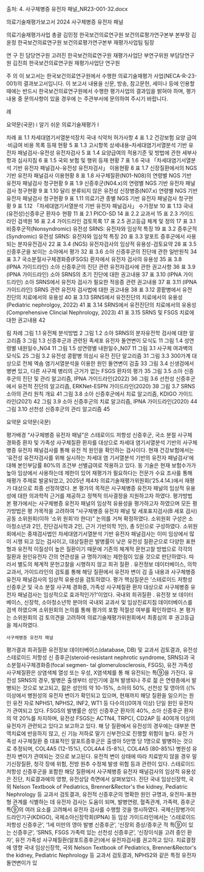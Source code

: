 출처: 4. 사구체병증 유전자 패널_NR23-001-32.docx

의료기술재평가보고서 2024
사구체병증 유전자 패널

의료기술재평가사업 총괄
김민정 한국보건의료연구원 보건의료평가연구본부 본부장
김윤정 한국보건의료연구원 보건의료평가연구본부 재평가사업팀 팀장

연 구 진
담당연구원
고려진 한국보건의료연구원 재평가사업단 부연구위원
부담당연구원
김진희 한국보건의료연구원 재평가사업단 연구원

주 의
이 보고서는 한국보건의료연구원에서 수행한 의료기술재평가 사업(NECA-R-23-001)의 결과보고서입니다.
이 보고서 내용을 신문, 방송, 참고문헌, 세미나 등에 인용할 때에는 반드시 한국보건의료연구원에서 수행한 평가사업의 결과임을 밝혀야 하며, 평가내용 중 문의사항이 있을 경우에 는 주관부서에 문의하여 주시기 바랍니다.

례

요약문(국문)	ⅰ
알기 쉬운 의료기술재평가	Ⅰ

차례
표 1.1 차세대염기서열분석장치 국내 식약처 허가사항	4
표 1.2 건강보험 요양 급여·비급여 비용 목록 등재 현황	5
표 1.3 고시항목 상세내용–차세대염기서열분석 기반 유전자 패널검사-유전성 유전자검사	5
표 1.4 요양급여의 적용기준 및 방법에 관한 세부사항과 심사지침	6
표 1.5 국외 보험 및 행위 등재 현황	7
표 1.6 국내 「차세대염기서열분석 기반 유전자 패널검사-유전성 유전자검사」 이용현황	8
표 1.7 신장질환에서의 NGS 기반 유전자 패널검사 이용현황	8
표 1.8 사구체질환(N01-N08)의 연령별 NGS 기반 유전자 패널검사 청구현황	9
표 1.9 신증후군(N04.x)의 연령별 NGS 기반 유전자 패널검사 청구현황	9
표 1.10 달리 분류되지 않은 유전성 신장병증(N07.x) 연령별 NGS 기반 유전자 패널검사 청구현황	9
표 1.11 의료기관 종별 NGS 기반 유전자 패널검사 청구현황	9
표 1.12 「차세대염기서열분석 기반 유전자 패널검사」 수가정보	10
표 1.13 국내 (유전성)신증후군 환자수 현황	11
표 2.1 PICO-SD	14
표 2.2 교과서	15
표 2.3 가이드라인 검색원	16
표 2.4 가이드라인 검토목록	17
표 2.5 권고등급 체계 및 정의	17
표 3.1 비증후군적(Nonsyndromic) 유전성 SRNS: 유전자와 임상적 특징	19
표 3.2 증후군적(Syndromic) 유전성 SRNS: 유전자와 임상적 특징	20
표 3.3 알포트 증후군에서 사용되는 분자유전검사	22
표 3.4 (NGS) 유전자검사의 임상적 유용성-검토요약	28
표 3.5 신증후군을 보이는 소아에서 평가	32
표 3.6 소아 신증후군의 진단에 관한 일반원칙	34
표 3.7 국소분절사구체경화증(FSGS) 환자에서 유전자 검사의 유용성	35
표 3.8 (IPNA 가이드라인) 소아 신증후군의 진단 관련 유전자검사에 관한 권고사항	36
표 3.9 (IPNA 가이드라인) 소아 SRNS의 초기 진단에 대한 권고내용	37
표 3.10 (IPNA 가이드라인) 소아 SRNS에서 유전자 검사가 필요한 적응증 관련 권고내용	37
표 3.11 (IPNA 가이드라인) SRNS 관련 유전자 검사법에 대한 권고내용	38
표 3.12 콩팥병에서 유전 진단의 치료에서의 유용성	40
표 3.13 SRNS에서 유전진단의 치료에서의 유용성(Pediatric nephrolgoy, 2022)	41
표 3.14 SRNS에서 유전진단의 치료에서의 유용성(Comprehensive Clincial Nephrology, 2023) 41 표 3.15 SRNS 및 FSGS 치료에 대한 권고내용	42

림 차례
그림 1.1 유전체 분석방법	2
그림 1.2 소아 SRNS의 분자유전학 검사에 대한 알고리즘	3
그림 1.3 신증후군과 관련된 족세포 유전자 돌연변이 모식도	11
그림 1.4 성연령별 내원일수_N04	11
그림 1.5 성연령별 내원일수_N07	11
그림 3.1 사구체 여과벽의 모식도	25
그림 3.2 유전성 콩팥병 의심시 유전 진단 알고리즘	31
그림 3.3 300가계 대상으로 전체 엑솜 염기서열분석을 이용한 원인 돌연변이 검출	33
그림 3.4 신생검에서 병변 있고, 다른 사구체 병리의 근거가 없는 FSGS 환자의 평가	35
그림 3.5 소아 신증후군의 진단 및 관리 알고리즘, IPNA 가이드라인(2022)	36
그림 3.6 선천성 신증후군에서 유전적 진단의 알고리즘, ERKNet-ESPN 가이드라인(2020) 38 그림 3.7 SRNS 소아의 관리 원칙 개요	41
그림 3.8 소아 신증후군에서 치료 알고리즘, KDIGO 가이드라인(2021)	42
그림 3.9 소아 신증후군의 치료 알고리즘, IPNA 가이드라인(2020)	44
그림 3.10 선천성 신증후군의 관리 알고리즘	45

요약문
요약문(국문)

평가배경
“사구체병증 유전자 패널”은 스테로이드 저항성 신증후군, 국소 분절 사구체 경화증 환자 및 가족성 사구체질환 환자를 대상으로 차세대 염기서열분석 기반의 사구체병증 유전자 패널검사를 통해 유전 적 원인을 확인하는 검사이다. 현재 건강보험에서는 ‘유전성 유전자검사를 위해 실시하는 차세대 염 기서열분석 기반의 유전자 패널검사’에 대해 본인부담률 80%의 조건부 선별급여로 적용하고 있다. 동 기술은 현재 보험수가가 높아 임상에서 사용하는데 제한이 있어 재평가가 필요하다는 전문가 수요 조사를 통해 재평가 주제로 발굴되었고, 2025년 제4차 의료기술재평가위원회(‘25.4.14.)에서 재평가 대상으로 최종 선정하였다.
본 평가의 목적은 사구체병증 유전자 패널의 임상적 유용성에 대한 의과학적 근거를 제공하고 정책적 의사결정을 지원하고자 하였다.
평가방법
본 평가에서는 사구체병증 유전자 패널의 임상적 유용성을 평가하고자 하였으며 모든 평가방법은 평 가목적을 고려하여 “사구체병증 유전자 패널 및 세포표지검사(B 세포 검사) 공동 소위원회(이하 ‘소위 원회’라 한다)” 논의를 거쳐 확정하였다. 소위원회 구성은 소아청소년과 2인, 진단검사학과 2인, 근거 기반의학 1인), 총 5인으로 구성하였다.
소위원회에서는 중재검사법인 차세대염기서열분석 기반 유전자 패널검사는 이미 임상에서 많이 시행 되고 있는 검사이고, 대상질환은 발병률이 낮은 유전성 질환군으로 다양한 표현형과 유전적 이질성이 높은 질환이기 때문에 기존의 체계적 문헌고찰 방법으로 각각의 질환과 원인유전자 간의 연관성을 규 명하기에는 제한점이 있을 것으로 판단하였다. 따라서 별도의 체계적 문헌고찰을 시행하지 않고 희귀 질환 ․ 유전정보 데이터베이스, 의학교과서, 가이드라인의 검토를 통해 해당 질환에서 유전자 변이 검 출 내용과 사구체병증 유전자 패널검사의 임상적 유용성을 검토하였다.
평가 핵심질문은 ‘스테로이드 저항성 신증후군 및 국소 분절 사구체 경화증, 가족성 사구체질환 환자 대상으로 사구체병증 유전자 패널검사는 임상적으로 효과적인가?’이었다. 국내외 희귀질환 ․ 유전정 보 데이터베이스, 신장학, 소아청소년학 분야의 국내외 교과서 및 임상진료지침 데이터베이스를 검색 하였으며 소위원회의 논의를 통해 평가의 포함 적절성 여부를 확인하였다. 본 평가는 소위원회의 검 토의견을 고려하여 의료기술재평가위원회에서 최종심의 후 권고등급을 제시하였다.

	사구체병증 유전자 패널

평가결과
희귀질환 유전정보 데이터베이스(database, DB) 및 교과서 검토결과, 유전성 스테로이드 저항성 신 증후군(steroid-resistant nephrotic syndrome, SRNS)과 국소분절사구체경화증(focal segmen- tal glomerulosclerosis, FSGS), 유전 가족성 사구체질환은 상염색체 열성 또는 우성, X염색체를 통 해 유전되는 특⑨을 가진다. 유전성 SRNS의 경우, 발병은 출생부터 성인기에 걸쳐 발생되나 주로 젊 은 연령층에서 발병되는 것으로 보고되고, 젊은 성인의 약 10-15%, 소아의 50%, 선천성 및 영아의 ((% 이상에서 병원성의 유전자 변이가 확인되고 있으며, 현재까지 해당 질환을 일으키는 원인 유전 자로 NPHS1, NPHS2, INF2, WT1 등 다수의((0여개 이상) 단일 원인 유전자가 관여되고 있다. FSGS의 발병률은 성인 신증후군 환자의 40%, 소아 신증후군 환자의 약 20%를 차지하며, 유전성 FSGS는 ACTN4, TRPC(, CD2AP 등 40여개 이상의 유전자가 관련되고 있다고 보고하고 있다. 해 당 질환에서 유전성의 경우에는 대부분 면역치료에 반응하지 않고, 신 기능 저하로 말기 신부전으로 진행할 위험이 높다. 유전 가족성 사구체질환 중 대표적인 알포트증후군은 출생아 5만명 당 1명으로 발병하는 것으로 추정되며, COL4A5 (12-15%), COL4A4 (5-8%), COL4A5 (80-85%) 병원성 유
전자 변이가 관여되는 것으로 보고된다. 유전적 변이 상태에 따라 치료받지 않을 경우 말기신장질환,
청각 장애 위험, 전방 원추 수정체 발생 위험 등과 관련이 있다.
스테로이드 저항성 신증후군을 포함한 해당 질환에서 사구체병증 유전자 패널검사의 임상적 유용성 은 진단, 치료결과에의 영향, 유전상담 측면에서 살펴보았다.
진단
국내 임상신장학, 국외 Nelson Textbook of Pediatrics, Brenner&Rector's the kidney, Pediatric Nephrology 등 교과서 검토결과, 유전적 신증후군의 명확한 원인 규명과, 유전자-표현형 관계를 식별하는 데 유전자 검사는 도움이 되며, 발병연령, 혈족관계, 가족력, 증후군 특⑨의 여러 요소를 고려해서 유전자 검사를 수행할 것을 명시하였다. 국제신장병가이드라인기구(KDIGO), 국제소아신장학회(IPNA) 등 임상 가이드라인에서는 ‘스테로이드 저항성 신증후군’, ‘1세 미만의 영아 발병 신증후군’, ‘신장외 증상/증후군 적 특⑨이 있는 신증후군’, ‘SRNS, FSGS 가족력 있는 선천성 신증후군’, ‘신장이식을 고려 중인 환자’, 유전 가족성 사구체질환(알포트증후군)에서 유전자검사를 권고하고 있다.
치료결정에 영향
국내 임상신장학, 국외 Nelson Textbook of Pediatrics, Brenner&Rector's the kidney, Pediatric Nephrology 등 교과서 검토결과, NPHS2와 같은 특정 유전자 돌연변이가 있